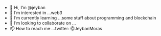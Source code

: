 - 👋 Hi, I’m @jeyban
- 👀 I’m interested in ...web3
- 🌱 I’m currently learning ...some stuff about programming and blockchain
- 💞️ I’m looking to collaborate on ...
- 📫 How to reach me ...twitter: @JeybanMoras

<!---
jeyban/jeyban is a ✨ special ✨ repository because its `README.md` (this file) appears on your GitHub profile.
You can click the Preview link to take a look at your changes.
--->
